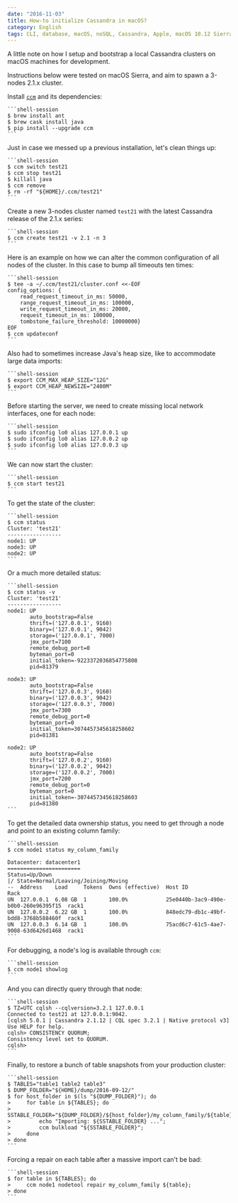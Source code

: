 ```yaml
---
date: "2016-11-03"
title: How-to initialize Cassandra in macOS?
category: English
tags: CLI, database, macOS, noSQL, Cassandra, Apple, macOS 10.12 Sierra, Homebrew, Java
---
```


A little note on how I setup and bootstrap a local Cassandra clusters on macOS
machines for development.

Instructions below were tested on macOS Sierra, and aim to spawn a 3-nodes
2.1.x cluster.

Install [`ccm`](https://github.com/pcmanus/ccm) and its dependencies:

    ```shell-session
    $ brew install ant
    $ brew cask install java
    $ pip install --upgrade ccm
    ```

Just in case we messed up a previous installation, let's clean things up:

    ```shell-session
    $ ccm switch test21
    $ ccm stop test21
    $ killall java
    $ ccm remove
    $ rm -rf "${HOME}/.ccm/test21"
    ```

Create a new 3-nodes cluster named `test21` with the latest Cassandra release
of the 2.1.x series:

    ```shell-session
    $ ccm create test21 -v 2.1 -n 3
    ```

Here is an example on how we can alter the common configuration of all nodes of
the cluster. In this case to bump all timeouts ten times:

    ```shell-session
    $ tee -a ~/.ccm/test21/cluster.conf <<-EOF
    config_options: {
        read_request_timeout_in_ms: 50000,
        range_request_timeout_in_ms: 100000,
        write_request_timeout_in_ms: 20000,
        request_timeout_in_ms: 100000,
        tombstone_failure_threshold: 10000000}
    EOF
    $ ccm updateconf
    ```

Also had to sometimes increase Java's heap size, like to accommodate large data
imports:

    ```shell-session
    $ export CCM_MAX_HEAP_SIZE="12G"
    $ export CCM_HEAP_NEWSIZE="2400M"
    ```

Before starting the server, we need to create missing local network interfaces,
one for each node:

    ```shell-session
    $ sudo ifconfig lo0 alias 127.0.0.1 up
    $ sudo ifconfig lo0 alias 127.0.0.2 up
    $ sudo ifconfig lo0 alias 127.0.0.3 up
    ```

We can now start the cluster:

    ```shell-session
    $ ccm start test21
    ```

To get the state of the cluster:

    ```shell-session
    $ ccm status
    Cluster: 'test21'
    -----------------
    node1: UP
    node3: UP
    node2: UP
    ```

Or a much more detailed status:

    ```shell-session
    $ ccm status -v
    Cluster: 'test21'
    -----------------
    node1: UP
           auto_bootstrap=False
           thrift=('127.0.0.1', 9160)
           binary=('127.0.0.1', 9042)
           storage=('127.0.0.1', 7000)
           jmx_port=7100
           remote_debug_port=0
           byteman_port=0
           initial_token=-9223372036854775808
           pid=81379

    node3: UP
           auto_bootstrap=False
           thrift=('127.0.0.3', 9160)
           binary=('127.0.0.3', 9042)
           storage=('127.0.0.3', 7000)
           jmx_port=7300
           remote_debug_port=0
           byteman_port=0
           initial_token=3074457345618258602
           pid=81381

    node2: UP
           auto_bootstrap=False
           thrift=('127.0.0.2', 9160)
           binary=('127.0.0.2', 9042)
           storage=('127.0.0.2', 7000)
           jmx_port=7200
           remote_debug_port=0
           byteman_port=0
           initial_token=-3074457345618258603
           pid=81380
    ```

To get the detailed data ownership status, you need to get through a node and
point to an existing column family:

    ```shell-session
    $ ccm node1 status my_column_family

    Datacenter: datacenter1
    =======================
    Status=Up/Down
    |/ State=Normal/Leaving/Joining/Moving
    --  Address    Load     Tokens  Owns (effective)  Host ID                               Rack
    UN  127.0.0.1  6.08 GB  1       100.0%            25e0440b-3ac9-490e-b0b0-260e96395f15  rack1
    UN  127.0.0.2  6.22 GB  1       100.0%            848edc79-db1c-49bf-bdd8-3768b588460f  rack1
    UN  127.0.0.3  6.14 GB  1       100.0%            75acd6c7-61c5-4ae7-9008-63d6426d1468  rack1
    ```

For debugging, a node's log is available through `ccm`:

    ```shell-session
    $ ccm node1 showlog
    ```

And you can directly query through that node:

    ```shell-session
    $ TZ=UTC cqlsh --cqlversion=3.2.1 127.0.0.1
    Connected to test21 at 127.0.0.1:9042.
    [cqlsh 5.0.1 | Cassandra 2.1.12 | CQL spec 3.2.1 | Native protocol v3]
    Use HELP for help.
    cqlsh> CONSISTENCY QUORUM;
    Consistency level set to QUORUM.
    cqlsh>
    ```

Finally, to restore a bunch of table snapshots from your production cluster:

    ```shell-session
    $ TABLES="table1 table2 table3"
    $ DUMP_FOLDER="${HOME}/dump/2016-09-12/"
    $ for host_folder in $(ls "${DUMP_FOLDER}"); do
    >     for table in ${TABLES}; do
    >         SSTABLE_FOLDER="${DUMP_FOLDER}/${host_folder}/my_column_family/${table}";
    >         echo "Importing: ${SSTABLE_FOLDER} ...";
    >         ccm bulkload "${SSTABLE_FOLDER}";
    >     done
    > done
    ```

Forcing a repair on each table after a massive import can't be bad:

    ```shell-session
    $ for table in ${TABLES}; do
    >     ccm node1 nodetool repair my_column_family ${table};
    > done
    ```
